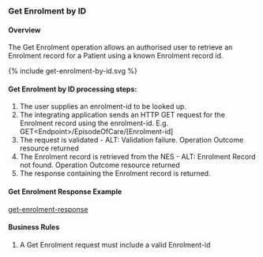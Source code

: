 

### Get Enrolment by ID

#### Overview

The Get Enrolment operation allows an authorised user to retrieve an Enrolment record for a Patient using a known Enrolment record id.

<div>
{% include get-enrolment-by-id.svg %}
</div>



####  Get Enrolment by ID processing steps:

1. The user supplies an enrolment-id to be looked up.
2. The integrating application sends an HTTP GET request for the Enrolment record using the enrolment-id. E.g. GET\<Endpoint>/EpisodeOfCare/[Enrolment-id]
3. The request is validated - ALT: Validation failure. Operation Outcome resource returned
4. The Enrolment record is retrieved from the NES - ALT: Enrolment Record not found. Operation Outcome resource returned<br />
5. The response containing the Enrolment record is returned.



####  Get Enrolment Response Example 
[get-enrolment-response](EpisodeOfCare-EN667788899.json.html)

#### Business  Rules
1.  A Get Enrolment request must include a valid Enrolment-id

